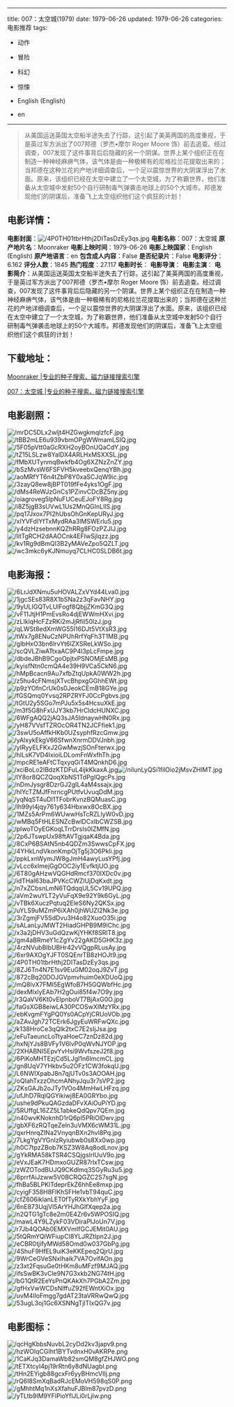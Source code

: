 
---
title: 007：太空城(1979)
date: 1979-06-26
updated: 1979-06-26
categories: 电影推荐
tags:
- 动作
- 冒险
- 科幻
- 惊悚

- English (English)
- en
---


> 从美国运送英国太空船半途失去了行踪，这引起了美英两国的高度重视，于是英过军方派出了007邦德（罗杰•摩尔 Roger Moore 饰）前去追查。经过调查，007发现了这件事背后后隐藏的另一个阴谋。世界上某个组织正在在制造一种神经麻痹气体，该气体是由一种极稀有的尼格拉兰花提取出来的；当邦德在这种兰花的产地详细调查后，一个足以震惊世界的大阴谋浮出了水面。原来，该组织已经在太空中建立了一个太空城，为了称霸世界，他们准备从太空城中发射50个自行研制毒气弹袭击地球上的50个大城市。邦德发现他们的阴谋后，准备飞上太空组织他们这个疯狂的计划！

## **电影详情**：

**电影封面**：<img src="https://image.tmdb.org/t/p/w200/4P0TH01tbrHthj2DITasDzEy3qs.jpg" alt="/4P0TH01tbrHthj2DITasDzEy3qs.jpg" title="/4P0TH01tbrHthj2DITasDzEy3qs.jpg">
**电影名称**：007：太空城
**原产地片名**：Moonraker
**电影上映时间**：1979-06-26
**电影上映国家**：English (English)
**原产地语言**：en
**包含成人内容**：False
**是否纪录片**：False
**电影评分**：6.162
**评分人数**：1845
**热门程度**：27.117
**电影时长**：
**电影导演**：
**电影主演**：
**电影简介**：从美国运送英国太空船半途失去了行踪，这引起了美英两国的高度重视，于是英过军方派出了007邦德（罗杰•摩尔 Roger Moore 饰）前去追查。经过调查，007发现了这件事背后后隐藏的另一个阴谋。世界上某个组织正在在制造一种神经麻痹气体，该气体是由一种极稀有的尼格拉兰花提取出来的；当邦德在这种兰花的产地详细调查后，一个足以震惊世界的大阴谋浮出了水面。原来，该组织已经在太空中建立了一个太空城，为了称霸世界，他们准备从太空城中发射50个自行研制毒气弹袭击地球上的50个大城市。邦德发现他们的阴谋后，准备飞上太空组织他们这个疯狂的计划！

## **下载地址**：
[Moonraker |专业的种子搜索、磁力链接搜索引擎](https://movie.amd794.com:2083/?search=Moonraker&ordering=&mode=match_phrase&page_size=10&page=1)

[007：太空城 |专业的种子搜索、磁力链接搜索引擎](https://movie.amd794.com:2083/?search=007%EF%BC%9A%E5%A4%AA%E7%A9%BA%E5%9F%8E&ordering=&mode=match_phrase&page_size=10&page=1)
 

## **电影剧照**：
<img src="https://image.tmdb.org/t/p/original/mrDC5DLx2wljt4HZGwgkmqlzfcF.jpg" alt="/mrDC5DLx2wljt4HZGwgkmqlzfcF.jpg" title="/mrDC5DLx2wljt4HZGwgkmqlzfcF.jpg"><img src="https://image.tmdb.org/t/p/original/tBB2mLE6u939vbmOPgWWmamLSIQ.jpg" alt="/tBB2mLE6u939vbmOPgWWmamLSIQ.jpg" title="/tBB2mLE6u939vbmOPgWWmamLSIQ.jpg"><img src="https://image.tmdb.org/t/p/original/5F05pVtt0aGcRXH2oyBOnUQaCdY.jpg" alt="/5F05pVtt0aGcRXH2oyBOnUQaCdY.jpg" title="/5F05pVtt0aGcRXH2oyBOnUQaCdY.jpg"><img src="https://image.tmdb.org/t/p/original/tZ15LSLzw8YalDX4ARLHxMSXXSL.jpg" alt="/tZ15LSLzw8YalDX4ARLHxMSXXSL.jpg" title="/tZ15LSLzw8YalDX4ARLHxMSXXSL.jpg"><img src="https://image.tmdb.org/t/p/original/fMbXUTynmqBwkfb4Og6XZNzZnZY.jpg" alt="/fMbXUTynmqBwkfb4Og6XZNzZnZY.jpg" title="/fMbXUTynmqBwkfb4Og6XZNzZnZY.jpg"><img src="https://image.tmdb.org/t/p/original/bSzMvsW6FSFVH5kveebxQenqYBh.jpg" alt="/bSzMvsW6FSFVH5kveebxQenqYBh.jpg" title="/bSzMvsW6FSFVH5kveebxQenqYBh.jpg"><img src="https://image.tmdb.org/t/p/original/aoMRfYT6n4tZbP8Y0xaSCJqW9ic.jpg" alt="/aoMRfYT6n4tZbP8Y0xaSCJqW9ic.jpg" title="/aoMRfYT6n4tZbP8Y0xaSCJqW9ic.jpg"><img src="https://image.tmdb.org/t/p/original/3zayQ8ew8jBPT019fFe4yks1OgF.jpg" alt="/3zayQ8ew8jBPT019fFe4yks1OgF.jpg" title="/3zayQ8ew8jBPT019fFe4yks1OgF.jpg"><img src="https://image.tmdb.org/t/p/original/dMs4ReWJzGnCs1PZinvCDcBZ5ny.jpg" alt="/dMs4ReWJzGnCs1PZinvCDcBZ5ny.jpg" title="/dMs4ReWJzGnCs1PZinvCDcBZ5ny.jpg"><img src="https://image.tmdb.org/t/p/original/oiagroveg5lpNuFUCeuEJoFY8Rg.jpg" alt="/oiagroveg5lpNuFUCeuEJoFY8Rg.jpg" title="/oiagroveg5lpNuFUCeuEJoFY8Rg.jpg"><img src="https://image.tmdb.org/t/p/original/i8Z5jgB3sUVwL1Us2MnQGInLllS.jpg" alt="/i8Z5jgB3sUVwL1Us2MnQGInLllS.jpg" title="/i8Z5jgB3sUVwL1Us2MnQGInLllS.jpg"><img src="https://image.tmdb.org/t/p/original/pq17Jxox7PI2hUbsOhGnKepURyJ.jpg" alt="/pq17Jxox7PI2hUbsOhGnKepURyJ.jpg" title="/pq17Jxox7PI2hUbsOhGnKepURyJ.jpg"><img src="https://image.tmdb.org/t/p/original/xIYVFdIYfTxMydRAa3lMSWErlu5.jpg" alt="/xIYVFdIYfTxMydRAa3lMSWErlu5.jpg" title="/xIYVFdIYfTxMydRAa3lMSWErlu5.jpg"><img src="https://image.tmdb.org/t/p/original/y4dzHzsebnnKQZhRRg8FOzPZJIJ.jpg" alt="/y4dzHzsebnnKQZhRRg8FOzPZJIJ.jpg" title="/y4dzHzsebnnKQZhRRg8FOzPZJIJ.jpg"><img src="https://image.tmdb.org/t/p/original/litTgRCH2dAAOCnk4EFIwSjIqzz.jpg" alt="/litTgRCH2dAAOCnk4EFIwSjIqzz.jpg" title="/litTgRCH2dAAOCnk4EFIwSjIqzz.jpg"><img src="https://image.tmdb.org/t/p/original/kv1Rg9dBmQI3B2yMAVeZpo5QZLT.jpg" alt="/kv1Rg9dBmQI3B2yMAVeZpo5QZLT.jpg" title="/kv1Rg9dBmQI3B2yMAVeZpo5QZLT.jpg"><img src="https://image.tmdb.org/t/p/original/wc3mkc6yKJNmuyq7CLHC0SLDB6t.jpg" alt="/wc3mkc6yKJNmuyq7CLHC0SLDB6t.jpg" title="/wc3mkc6yKJNmuyq7CLHC0SLDB6t.jpg">

## **电影海报**：
<img src="https://image.tmdb.org/t/p/original/6LrJdXNmu5uHOVALZxVYd44Lva0.jpg" alt="/6LrJdXNmu5uHOVALZxVYd44Lva0.jpg" title="/6LrJdXNmu5uHOVALZxVYd44Lva0.jpg"><img src="https://image.tmdb.org/t/p/original/1jgcSEs83R8X1bSNa2z3qFavNHY.jpg" alt="/1jgcSEs83R8X1bSNa2z3qFavNHY.jpg" title="/1jgcSEs83R8X1bSNa2z3qFavNHY.jpg"><img src="https://image.tmdb.org/t/p/original/9yULIGQTvLUlFogf8QbjjZKmG3Q.jpg" alt="/9yULIGQTvLUlFogf8QbjjZKmG3Q.jpg" title="/9yULIGQTvLUlFogf8QbjjZKmG3Q.jpg"><img src="https://image.tmdb.org/t/p/original/vF11JtjH1PmEvsRo4djEWWmHXvi.jpg" alt="/vF11JtjH1PmEvsRo4djEWWmHXvi.jpg" title="/vF11JtjH1PmEvsRo4djEWWmHXvi.jpg"><img src="https://image.tmdb.org/t/p/original/zLIklqHcFZzRKi2mJjRfiI50lzJ.jpg" alt="/zLIklqHcFZzRKi2mJjRfiI50lzJ.jpg" title="/zLIklqHcFZzRKi2mJjRfiI50lzJ.jpg"><img src="https://image.tmdb.org/t/p/original/qLWSt8edXmWG55I16DJt5VtXsR3.jpg" alt="/qLWSt8edXmWG55I16DJt5VtXsR3.jpg" title="/qLWSt8edXmWG55I16DJt5VtXsR3.jpg"><img src="https://image.tmdb.org/t/p/original/tWx7g8ENuCzNPUhRrfYqFh3T1MB.jpg" alt="/tWx7g8ENuCzNPUhRrfYqFh3T1MB.jpg" title="/tWx7g8ENuCzNPUhRrfYqFh3T1MB.jpg"><img src="https://image.tmdb.org/t/p/original/gIbHxO3bn6lrvYt6lZXSReLkWSo.jpg" alt="/gIbHxO3bn6lrvYt6lZXSReLkWSo.jpg" title="/gIbHxO3bn6lrvYt6lZXSReLkWSo.jpg"><img src="https://image.tmdb.org/t/p/original/scQVLZiwATtxaAC9P4l3pLcFmpe.jpg" alt="/scQVLZiwATtxaAC9P4l3pLcFmpe.jpg" title="/scQVLZiwATtxaAC9P4l3pLcFmpe.jpg"><img src="https://image.tmdb.org/t/p/original/dbdeJBhB9CgoOpjtxPSNOMjEsMB.jpg" alt="/dbdeJBhB9CgoOpjtxPSNOMjEsMB.jpg" title="/dbdeJBhB9CgoOpjtxPSNOMjEsMB.jpg"><img src="https://image.tmdb.org/t/p/original/kyisfNtn0cmQA4e39H9VCa5CkN6.jpg" alt="/kyisfNtn0cmQA4e39H9VCa5CkN6.jpg" title="/kyisfNtn0cmQA4e39H9VCa5CkN6.jpg"><img src="https://image.tmdb.org/t/p/original/hMpBcacn9Au7xfbZtqUpkA0WW2h.jpg" alt="/hMpBcacn9Au7xfbZtqUpkA0WW2h.jpg" title="/hMpBcacn9Au7xfbZtqUpkA0WW2h.jpg"><img src="https://image.tmdb.org/t/p/original/z5hu4cFNmsjXTvcBhpxgGGhhEWt.jpg" alt="/z5hu4cFNmsjXTvcBhpxgGGhhEWt.jpg" title="/z5hu4cFNmsjXTvcBhpxgGGhhEWt.jpg"><img src="https://image.tmdb.org/t/p/original/p9zYOfnCrUk0s0JeokCEmB18GYe.jpg" alt="/p9zYOfnCrUk0s0JeokCEmB18GYe.jpg" title="/p9zYOfnCrUk0s0JeokCEmB18GYe.jpg"><img src="https://image.tmdb.org/t/p/original/fGSQmq0Yvsq2RPZRYFJ0CcPgbvs.jpg" alt="/fGSQmq0Yvsq2RPZRYFJ0CcPgbvs.jpg" title="/fGSQmq0Yvsq2RPZRYFJ0CcPgbvs.jpg"><img src="https://image.tmdb.org/t/p/original/tGtU2y5SGo7mPJu5x5s4HcsuXkE.jpg" alt="/tGtU2y5SGo7mPJu5x5s4HcsuXkE.jpg" title="/tGtU2y5SGo7mPJu5x5s4HcsuXkE.jpg"><img src="https://image.tmdb.org/t/p/original/m3f5G8hFxUJY3kb7HrCldcHUNXC.jpg" alt="/m3f5G8hFxUJY3kb7HrCldcHUNXC.jpg" title="/m3f5G8hFxUJY3kb7HrCldcHUNXC.jpg"><img src="https://image.tmdb.org/t/p/original/6WFgAQQ2jAQ3sJA5ldnaywHN0Rx.jpg" alt="/6WFgAQQ2jAQ3sJA5ldnaywHN0Rx.jpg" title="/6WFgAQQ2jAQ3sJA5ldnaywHN0Rx.jpg"><img src="https://image.tmdb.org/t/p/original/yH87VVsfTZROcOR4TN2JCFfiek1.jpg" alt="/yH87VVsfTZROcOR4TN2JCFfiek1.jpg" title="/yH87VVsfTZROcOR4TN2JCFfiek1.jpg"><img src="https://image.tmdb.org/t/p/original/3swU5oAffkHKb0UZsyphfRzcGmw.jpg" alt="/3swU5oAffkHKb0UZsyphfRzcGmw.jpg" title="/3swU5oAffkHKb0UZsyphfRzcGmw.jpg"><img src="https://image.tmdb.org/t/p/original/yAlxykEkgV66SfwnXnrmDDVJnbh.jpg" alt="/yAlxykEkgV66SfwnXnrmDDVJnbh.jpg" title="/yAlxykEkgV66SfwnXnrmDDVJnbh.jpg"><img src="https://image.tmdb.org/t/p/original/yIRyyELFKxJ2GwMwzjSOnFterwx.jpg" alt="/yIRyyELFKxJ2GwMwzjSOnFterwx.jpg" title="/yIRyyELFKxJ2GwMwzjSOnFterwx.jpg"><img src="https://image.tmdb.org/t/p/original/hILsK7VD4IxioiLDLomFnWxfhTh.jpg" alt="/hILsK7VD4IxioiLDLomFnWxfhTh.jpg" title="/hILsK7VD4IxioiLDLomFnWxfhTh.jpg"><img src="https://image.tmdb.org/t/p/original/mpcRE1eAFtCTqxyqGiT4MQnkhD6.jpg" alt="/mpcRE1eAFtCTqxyqGiT4MQnkhD6.jpg" title="/mpcRE1eAFtCTqxyqGiT4MQnkhD6.jpg"><img src="https://image.tmdb.org/t/p/original/xciBoLo2IBdzKTDFuL4ijkKkaxA.jpg" alt="/xciBoLo2IBdzKTDFuL4ijkKkaxA.jpg" title="/xciBoLo2IBdzKTDFuL4ijkKkaxA.jpg"><img src="https://image.tmdb.org/t/p/original/niIunLyQSi1filOio2jMsvZHlMT.jpg" alt="/niIunLyQSi1filOio2jMsvZHlMT.jpg" title="/niIunLyQSi1filOio2jMsvZHlMT.jpg"><img src="https://image.tmdb.org/t/p/original/lY8or8QCZQoqXbNS1TdPgIQgcPs.jpg" alt="/lY8or8QCZQoqXbNS1TdPgIQgcPs.jpg" title="/lY8or8QCZQoqXbNS1TdPgIQgcPs.jpg"><img src="https://image.tmdb.org/t/p/original/nDmJysgr8DzrGJ2gIL4aM4ssajx.jpg" alt="/nDmJysgr8DzrGJ2gIL4aM4ssajx.jpg" title="/nDmJysgr8DzrGJ2gIL4aM4ssajx.jpg"><img src="https://image.tmdb.org/t/p/original/hIYcTZMJfFnrncgPUtfvUvuqDdM.jpg" alt="/hIYcTZMJfFnrncgPUtfvUvuqDdM.jpg" title="/hIYcTZMJfFnrncgPUtfvUvuqDdM.jpg"><img src="https://image.tmdb.org/t/p/original/yqNqST4uDI1TFobrKvnzBQMuasC.jpg" alt="/yqNqST4uDI1TFobrKvnzBQMuasC.jpg" title="/yqNqST4uDI1TFobrKvnzBQMuasC.jpg"><img src="https://image.tmdb.org/t/p/original/lh99yl4jqy761y634Hbxwx8OcBX.jpg" alt="/lh99yl4jqy761y634Hbxwx8OcBX.jpg" title="/lh99yl4jqy761y634Hbxwx8OcBX.jpg"><img src="https://image.tmdb.org/t/p/original/1MZs5ArPm6WUwwHsTcRZLlyW0vD.jpg" alt="/1MZs5ArPm6WUwwHsTcRZLlyW0vD.jpg" title="/1MZs5ArPm6WUwwHsTcRZLlyW0vD.jpg"><img src="https://image.tmdb.org/t/p/original/wMBq5FtHLESNZcBwlDCxIbCWZSB.jpg" alt="/wMBq5FtHLESNZcBwlDCxIbCWZSB.jpg" title="/wMBq5FtHLESNZcBwlDCxIbCWZSB.jpg"><img src="https://image.tmdb.org/t/p/original/pIwoTOyEGKoqLTrrDrsIs0IZMfN.jpg" alt="/pIwoTOyEGKoqLTrrDrsIs0IZMfN.jpg" title="/pIwoTOyEGKoqLTrrDrsIs0IZMfN.jpg"><img src="https://image.tmdb.org/t/p/original/2p6JTswpUx98ftAVTgjqaK4Bda.jpg" alt="/2p6JTswpUx98ftAVTgjqaK4Bda.jpg" title="/2p6JTswpUx98ftAVTgjqaK4Bda.jpg"><img src="https://image.tmdb.org/t/p/original/8CxP6BSAtN5nb4QDZm3SwwsCpFX.jpg" alt="/8CxP6BSAtN5nb4QDZm3SwwsCpFX.jpg" title="/8CxP6BSAtN5nb4QDZm3SwwsCpFX.jpg"><img src="https://image.tmdb.org/t/p/original/4YHkLndVkonKmpOjTg5j3O6Pkli.jpg" alt="/4YHkLndVkonKmpOjTg5j3O6Pkli.jpg" title="/4YHkLndVkonKmpOjTg5j3O6Pkli.jpg"><img src="https://image.tmdb.org/t/p/original/ppkLxnWymJW8gJmH4awyLusYPfj.jpg" alt="/ppkLxnWymJW8gJmH4awyLusYPfj.jpg" title="/ppkLxnWymJW8gJmH4awyLusYPfj.jpg"><img src="https://image.tmdb.org/t/p/original/vLcc6xImejGgOOC2iy1EvfktjUO.jpg" alt="/vLcc6xImejGgOOC2iy1EvfktjUO.jpg" title="/vLcc6xImejGgOOC2iy1EvfktjUO.jpg"><img src="https://image.tmdb.org/t/p/original/6T80gAHzwVQGHdRmcf370lXDc0v.jpg" alt="/6T80gAHzwVQGHdRmcf370lXDc0v.jpg" title="/6T80gAHzwVQGHdRmcf370lXDc0v.jpg"><img src="https://image.tmdb.org/t/p/original/idTHaI63baJPVKcCWZlUjDqKxdt.jpg" alt="/idTHaI63baJPVKcCWZlUjDqKxdt.jpg" title="/idTHaI63baJPVKcCWZlUjDqKxdt.jpg"><img src="https://image.tmdb.org/t/p/original/n7xZCbsnLmN6TQdqqUL5Cv19UPQ.jpg" alt="/n7xZCbsnLmN6TQdqqUL5Cv19UPQ.jpg" title="/n7xZCbsnLmN6TQdqqUL5Cv19UPQ.jpg"><img src="https://image.tmdb.org/t/p/original/aVm2wuYLT2yVuFqX9e92Y9k6GyL.jpg" alt="/aVm2wuYLT2yVuFqX9e92Y9k6GyL.jpg" title="/aVm2wuYLT2yVuFqX9e92Y9k6GyL.jpg"><img src="https://image.tmdb.org/t/p/original/vTBk6XuczPqtuq2EleS6Ny2QKSx.jpg" alt="/vTBk6XuczPqtuq2EleS6Ny2QKSx.jpg" title="/vTBk6XuczPqtuq2EleS6Ny2QKSx.jpg"><img src="https://image.tmdb.org/t/p/original/uYLS9uMZmP6iXAh0jhWUZI2Nk3e.jpg" alt="/uYLS9uMZmP6iXAh0jhWUZI2Nk3e.jpg" title="/uYLS9uMZmP6iXAh0jhWUZI2Nk3e.jpg"><img src="https://image.tmdb.org/t/p/original/3rZgmjFV5SdDvu3H4o82XuoO35i.jpg" alt="/3rZgmjFV5SdDvu3H4o82XuoO35i.jpg" title="/3rZgmjFV5SdDvu3H4o82XuoO35i.jpg"><img src="https://image.tmdb.org/t/p/original/sALanLyJMWT2HiadGHPB9M9lChc.jpg" alt="/sALanLyJMWT2HiadGHPB9M9lChc.jpg" title="/sALanLyJMWT2HiadGHPB9M9lChc.jpg"><img src="https://image.tmdb.org/t/p/original/x3a2jDHV3uGdQzwKjYHKf8SRlT8.jpg" alt="/x3a2jDHV3uGdQzwKjYHKf8SRlT8.jpg" title="/x3a2jDHV3uGdQzwKjYHKf8SRlT8.jpg"><img src="https://image.tmdb.org/t/p/original/gm4aBRmeY1cZgYv22gAKD5GHK3z.jpg" alt="/gm4aBRmeY1cZgYv22gAKD5GHK3z.jpg" title="/gm4aBRmeY1cZgYv22gAKD5GHK3z.jpg"><img src="https://image.tmdb.org/t/p/original/4rzNVubBIbUBHr42vVQgpRLusAy.jpg" alt="/4rzNVubBIbUBHr42vVQgpRLusAy.jpg" title="/4rzNVubBIbUBHr42vVQgpRLusAy.jpg"><img src="https://image.tmdb.org/t/p/original/6xr9AXOgYJFT0SQEnrTB8zHOJt9.jpg" alt="/6xr9AXOgYJFT0SQEnrTB8zHOJt9.jpg" title="/6xr9AXOgYJFT0SQEnrTB8zHOJt9.jpg"><img src="https://image.tmdb.org/t/p/original/4P0TH01tbrHthj2DITasDzEy3qs.jpg" alt="/4P0TH01tbrHthj2DITasDzEy3qs.jpg" title="/4P0TH01tbrHthj2DITasDzEy3qs.jpg"><img src="https://image.tmdb.org/t/p/original/8ZJ6Tn4N7E1sv9EuGM02oqJ9ZvT.jpg" alt="/8ZJ6Tn4N7E1sv9EuGM02oqJ9ZvT.jpg" title="/8ZJ6Tn4N7E1sv9EuGM02oqJ9ZvT.jpg"><img src="https://image.tmdb.org/t/p/original/872cBq20DOJGVpmvhuim0eXDUoQ.jpg" alt="/872cBq20DOJGVpmvhuim0eXDUoQ.jpg" title="/872cBq20DOJGVpmvhuim0eXDUoQ.jpg"><img src="https://image.tmdb.org/t/p/original/mQ8lvX7FMI5EgWfoB7H5GQWbfHc.jpg" alt="/mQ8lvX7FMI5EgWfoB7H5GQWbfHc.jpg" title="/mQ8lvX7FMI5EgWfoB7H5GQWbfHc.jpg"><img src="https://image.tmdb.org/t/p/original/dexMlxlyEAb7H2gOui85f4w7O9y.jpg" alt="/dexMlxlyEAb7H2gOui85f4w7O9y.jpg" title="/dexMlxlyEAb7H2gOui85f4w7O9y.jpg"><img src="https://image.tmdb.org/t/p/original/r3QaVV6Kt0vEIpnboVT7BjAxG0O.jpg" alt="/r3QaVV6Kt0vEIpnboVT7BjAxG0O.jpg" title="/r3QaVV6Kt0vEIpnboVT7BjAxG0O.jpg"><img src="https://image.tmdb.org/t/p/original/faGsXGB8eiwLA30PCOSwXIMzYRx.jpg" alt="/faGsXGB8eiwLA30PCOSwXIMzYRx.jpg" title="/faGsXGB8eiwLA30PCOSwXIMzYRx.jpg"><img src="https://image.tmdb.org/t/p/original/ebKvgmFYgPQ0Ys0ACpYjCRUoVOb.jpg" alt="/ebKvgmFYgPQ0Ys0ACpYjCRUoVOb.jpg" title="/ebKvgmFYgPQ0Ys0ACpYjCRUoVOb.jpg"><img src="https://image.tmdb.org/t/p/original/aZAvJgh72TCErk6JgyEuWRFwQXc.jpg" alt="/aZAvJgh72TCErk6JgyEuWRFwQXc.jpg" title="/aZAvJgh72TCErk6JgyEuWRFwQXc.jpg"><img src="https://image.tmdb.org/t/p/original/k138HroCe3qQlk2txC7E2sIjJsa.jpg" alt="/k138HroCe3qQlk2txC7E2sIjJsa.jpg" title="/k138HroCe3qQlk2txC7E2sIjJsa.jpg"><img src="https://image.tmdb.org/t/p/original/eFuTaeuncLoTtyaHoeC7znDz82d.jpg" alt="/eFuTaeuncLoTtyaHoeC7znDz82d.jpg" title="/eFuTaeuncLoTtyaHoeC7znDz82d.jpg"><img src="https://image.tmdb.org/t/p/original/hxNjYJs8BVFy1V6IvP0qWvNJYOP.jpg" alt="/hxNjYJs8BVFy1V6IvP0qWvNJYOP.jpg" title="/hxNjYJs8BVFy1V6IvP0qWvNJYOP.jpg"><img src="https://image.tmdb.org/t/p/original/2XHABNI5EpvYvHsi9WvfszeJ2f8.jpg" alt="/2XHABNI5EpvYvHsi9WvfszeJ2f8.jpg" title="/2XHABNI5EpvYvHsi9WvfszeJ2f8.jpg"><img src="https://image.tmdb.org/t/p/original/6PiKoMHTEzjCd5LJgI1n6lmcmCL.jpg" alt="/6PiKoMHTEzjCd5LJgI1n6lmcmCL.jpg" title="/6PiKoMHTEzjCd5LJgI1n6lmcmCL.jpg"><img src="https://image.tmdb.org/t/p/original/gn8UqV7YHkbv5u2OFz1CW3fokqU.jpg" alt="/gn8UqV7YHkbv5u2OFz1CW3fokqU.jpg" title="/gn8UqV7YHkbv5u2OFz1CW3fokqU.jpg"><img src="https://image.tmdb.org/t/p/original/L6NWIXpabJ8n7qjUTv0s3AOOAH.jpg" alt="/L6NWIXpabJ8n7qjUTv0s3AOOAH.jpg" title="/L6NWIXpabJ8n7qjUTv0s3AOOAH.jpg"><img src="https://image.tmdb.org/t/p/original/oQIahTxzzOhcmANhyJqu3r7sVP2.jpg" alt="/oQIahTxzzOhcmANhyJqu3r7sVP2.jpg" title="/oQIahTxzzOhcmANhyJqu3r7sVP2.jpg"><img src="https://image.tmdb.org/t/p/original/ZKsGAJb2oJTy1VOo4MmHwLHFzq.jpg" alt="/ZKsGAJb2oJTy1VOo4MmHwLHFzq.jpg" title="/ZKsGAJb2oJTy1VOo4MmHwLHFzq.jpg"><img src="https://image.tmdb.org/t/p/original/ufJhD7RqlQGYikiwj8EA0GRYbo.jpg" alt="/ufJhD7RqlQGYikiwj8EA0GRYbo.jpg" title="/ufJhD7RqlQGYikiwj8EA0GRYbo.jpg"><img src="https://image.tmdb.org/t/p/original/ushe9dPkuQAGzdaDFvXAiOuPiYD.jpg" alt="/ushe9dPkuQAGzdaDFvXAiOuPiYD.jpg" title="/ushe9dPkuQAGzdaDFvXAiOuPiYD.jpg"><img src="https://image.tmdb.org/t/p/original/5RUffgL16ZZ5L1abkeQdQpv7QEm.jpg" alt="/5RUffgL16ZZ5L1abkeQdQpv7QEm.jpg" title="/5RUffgL16ZZ5L1abkeQdQpv7QEm.jpg"><img src="https://image.tmdb.org/t/p/original/n40wvKNoknhD1rQ6pl5PRiOlDwv.jpg" alt="/n40wvKNoknhD1rQ6pl5PRiOlDwv.jpg" title="/n40wvKNoknhD1rQ6pl5PRiOlDwv.jpg"><img src="https://image.tmdb.org/t/p/original/gbXF6zRQTqeZeln3uVMX6cWM31L.jpg" alt="/gbXF6zRQTqeZeln3uVMX6cWM31L.jpg" title="/gbXF6zRQTqeZeln3uVMX6cWM31L.jpg"><img src="https://image.tmdb.org/t/p/original/qxrHnrqZINa2VnyqnBXn2hvl8Pq.jpg" alt="/qxrHnrqZINa2VnyqnBXn2hvl8Pq.jpg" title="/qxrHnrqZINa2VnyqnBXn2hvl8Pq.jpg"><img src="https://image.tmdb.org/t/p/original/7LkgYgVYGnIzRyiubwb0s8Xx0wp.jpg" alt="/7LkgYgVYGnIzRyiubwb0s8Xx0wp.jpg" title="/7LkgYgVYGnIzRyiubwb0s8Xx0wp.jpg"><img src="https://image.tmdb.org/t/p/original/h0C7tpzZBob7KSZ3W8Aq8odLnov.jpg" alt="/h0C7tpzZBob7KSZ3W8Aq8odLnov.jpg" title="/h0C7tpzZBob7KSZ3W8Aq8odLnov.jpg"><img src="https://image.tmdb.org/t/p/original/gYkRMA58kTSR4CSQjgslrIUuV9o.jpg" alt="/gYkRMA58kTSR4CSQjgslrIUuV9o.jpg" title="/gYkRMA58kTSR4CSQjgslrIUuV9o.jpg"><img src="https://image.tmdb.org/t/p/original/eVxJEaK7HDmxoGUZR87rlxTCsw.jpg" alt="/eVxJEaK7HDmxoGUZR87rlxTCsw.jpg" title="/eVxJEaK7HDmxoGUZR87rlxTCsw.jpg"><img src="https://image.tmdb.org/t/p/original/zWZOTodBUJQ9CKdlmq3SGyRu3u5.jpg" alt="/zWZOTodBUJQ9CKdlmq3SGyRu3u5.jpg" title="/zWZOTodBUJQ9CKdlmq3SGyRu3u5.jpg"><img src="https://image.tmdb.org/t/p/original/6prrfAiJzww5V0BCRQGZC2S7sgN.jpg" alt="/6prrfAiJzww5V0BCRQGZC2S7sgN.jpg" title="/6prrfAiJzww5V0BCRQGZC2S7sgN.jpg"><img src="https://image.tmdb.org/t/p/original/fhBa5BLPKlTdeprEkZ6hhEe8mxp.jpg" alt="/fhBa5BLPKlTdeprEkZ6hhEe8mxp.jpg" title="/fhBa5BLPKlTdeprEkZ6hhEe8mxp.jpg"><img src="https://image.tmdb.org/t/p/original/cyigF358H8FlKhSFHe1vbT94quC.jpg" alt="/cyigF358H8FlKhSFHe1vbT94quC.jpg" title="/cyigF358H8FlKhSFHe1vbT94quC.jpg"><img src="https://image.tmdb.org/t/p/original/cfZ606iklanLET0fTyRXkYbhYyF.jpg" alt="/cfZ606iklanLET0fTyRXkYbhYyF.jpg" title="/cfZ606iklanLET0fTyRXkYbhYyF.jpg"><img src="https://image.tmdb.org/t/p/original/6nE873UqjVl5ArYHJhGlfXqep2a.jpg" alt="/6nE873UqjVl5ArYHJhGlfXqep2a.jpg" title="/6nE873UqjVl5ArYHJhGlfXqep2a.jpg"><img src="https://image.tmdb.org/t/p/original/n2QTG1gTc8e2m0E4Zr6v5WPOSIQ.jpg" alt="/n2QTG1gTc8e2m0E4Zr6v5WPOSIQ.jpg" title="/n2QTG1gTc8e2m0E4Zr6v5WPOSIQ.jpg"><img src="https://image.tmdb.org/t/p/original/mawL4Y9LZykF03VDiraPlJoUn7V.jpg" alt="/mawL4Y9LZykF03VDiraPlJoUn7V.jpg" title="/mawL4Y9LZykF03VDiraPlJoUn7V.jpg"><img src="https://image.tmdb.org/t/p/original/r7Jb4QOAb0EMXVmIfGCJEMit0AU.jpg" alt="/r7Jb4QOAb0EMXVmIfGCJEMit0AU.jpg" title="/r7Jb4QOAb0EMXVmIfGCJEMit0AU.jpg"><img src="https://image.tmdb.org/t/p/original/5tQRmYQIWFiupCI8YLJRZtlpn2J.jpg" alt="/5tQRmYQIWFiupCI8YLJRZtlpn2J.jpg" title="/5tQRmYQIWFiupCI8YLJRZtlpn2J.jpg"><img src="https://image.tmdb.org/t/p/original/eCBR0tjifyMWd58Omd0w037GbPg.jpg" alt="/eCBR0tjifyMWd58Omd0w037GbPg.jpg" title="/eCBR0tjifyMWd58Omd0w037GbPg.jpg"><img src="https://image.tmdb.org/t/p/original/4ShuF9HfEL9uiK3eKKEpeq2QjrU.jpg" alt="/4ShuF9HfEL9uiK3eKKEpeq2QjrU.jpg" title="/4ShuF9HfEL9uiK3eKKEpeq2QjrU.jpg"><img src="https://image.tmdb.org/t/p/original/9WrCeGVeSNxIhaik7VA7OvifAOn.jpg" alt="/9WrCeGVeSNxIhaik7VA7OvifAOn.jpg" title="/9WrCeGVeSNxIhaik7VA7OvifAOn.jpg"><img src="https://image.tmdb.org/t/p/original/z3xt2FqsuGe0tHKm8uMFzf9MJAQ.jpg" alt="/z3xt2FqsuGe0tHKm8uMFzf9MJAQ.jpg" title="/z3xt2FqsuGe0tHKm8uMFzf9MJAQ.jpg"><img src="https://image.tmdb.org/t/p/original/ifsSwBK3vCle9N7G3xkb2NG74tH.jpg" alt="/ifsSwBK3vCle9N7G3xkb2NG74tH.jpg" title="/ifsSwBK3vCle9N7G3xkb2NG74tH.jpg"><img src="https://image.tmdb.org/t/p/original/bG1QtR2EeYsPnQKAkXh7PGbA2Zm.jpg" alt="/bG1QtR2EeYsPnQKAkXh7PGbA2Zm.jpg" title="/bG1QtR2EeYsPnQKAkXh7PGbA2Zm.jpg"><img src="https://image.tmdb.org/t/p/original/gfHxVwWCDsNlffuZ92fEWntXiOx.jpg" alt="/gfHxVwWCDsNlffuZ92fEWntXiOx.jpg" title="/gfHxVwWCDsNlffuZ92fEWntXiOx.jpg"><img src="https://image.tmdb.org/t/p/original/uvM4IloFmgg7gdAT23taVRRwQwQ.jpg" alt="/uvM4IloFmgg7gdAT23taVRRwQwQ.jpg" title="/uvM4IloFmgg7gdAT23taVRRwQwQ.jpg"><img src="https://image.tmdb.org/t/p/original/53ugL3oj1Gc6XSNNgTjlTIxQG7v.jpg" alt="/53ugL3oj1Gc6XSNNgTjlTIxQG7v.jpg" title="/53ugL3oj1Gc6XSNNgTjlTIxQG7v.jpg">

## **电影图标**：
<img src="https://image.tmdb.org/t/p/original/qcHgKbbsNuvbL2cyDd2kv3japv9.png" alt="/qcHgKbbsNuvbL2cyDd2kv3japv9.png" title="/qcHgKbbsNuvbL2cyDd2kv3japv9.png"><img src="https://image.tmdb.org/t/p/original/hzWOlqCGIht1BYTvdnxH0vAKRPe.png" alt="/hzWOlqCGIht1BYTvdnxH0vAKRPe.png" title="/hzWOlqCGIht1BYTvdnxH0vAKRPe.png"><img src="https://image.tmdb.org/t/p/original/1CaKJq3DamaWb82smQM8gfZHJWO.png" alt="/1CaKJq3DamaWb82smQM8gfZHJWO.png" title="/1CaKJq3DamaWb82smQM8gfZHJWO.png"><img src="https://image.tmdb.org/t/p/original/tETXtcyI4pj19rRtn6y8dNUagbl.png" alt="/tETXtcyI4pj19rRtn6y8dNUagbl.png" title="/tETXtcyI4pj19rRtn6y8dNUagbl.png"><img src="https://image.tmdb.org/t/p/original/tHn2EYigb88gcxFr6yyBHmcVIIj.png" alt="/tHn2EYigb88gcxFr6yyBHmcVIIj.png" title="/tHn2EYigb88gcxFr6yyBHmcVIIj.png"><img src="https://image.tmdb.org/t/p/original/rQ6I8SmXqBadRJcEMoVH598qS0P.png" alt="/rQ6I8SmXqBadRJcEMoVH598qS0P.png" title="/rQ6I8SmXqBadRJcEMoVH598qS0P.png"><img src="https://image.tmdb.org/t/p/original/gMhhtMq1nXsXfahuFJBlm87pvzD.png" alt="/gMhhtMq1nXsXfahuFJBlm87pvzD.png" title="/gMhhtMq1nXsXfahuFJBlm87pvzD.png"><img src="https://image.tmdb.org/t/p/original/yTLtb9IM9YFlPioYflJLi0rLjIw.png" alt="/yTLtb9IM9YFlPioYflJLi0rLjIw.png" title="/yTLtb9IM9YFlPioYflJLi0rLjIw.png">
